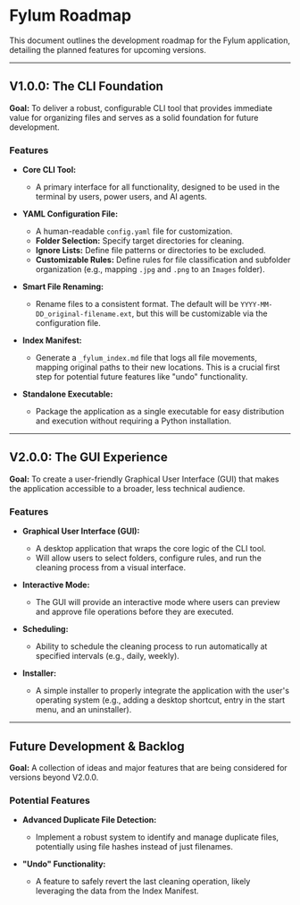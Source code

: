 # Fylum Roadmap

This document outlines the development roadmap for the Fylum application, detailing the planned features for upcoming versions.

---

## V1.0.0: The CLI Foundation

**Goal:** To deliver a robust, configurable CLI tool that provides immediate value for organizing files and serves as a solid foundation for future development.

### Features

*   **Core CLI Tool:**
    *   A primary interface for all functionality, designed to be used in the terminal by users, power users, and AI agents.

*   **YAML Configuration File:**
    *   A human-readable `config.yaml` file for customization.
    *   **Folder Selection:** Specify target directories for cleaning.
    *   **Ignore Lists:** Define file patterns or directories to be excluded.
    *   **Customizable Rules:** Define rules for file classification and subfolder organization (e.g., mapping `.jpg` and `.png` to an `Images` folder).

*   **Smart File Renaming:**
    *   Rename files to a consistent format. The default will be `YYYY-MM-DD_original-filename.ext`, but this will be customizable via the configuration file.

*   **Index Manifest:**
    *   Generate a `_fylum_index.md` file that logs all file movements, mapping original paths to their new locations. This is a crucial first step for potential future features like "undo" functionality.

*   **Standalone Executable:**
    *   Package the application as a single executable for easy distribution and execution without requiring a Python installation.

---

## V2.0.0: The GUI Experience

**Goal:** To create a user-friendly Graphical User Interface (GUI) that makes the application accessible to a broader, less technical audience.

### Features

*   **Graphical User Interface (GUI):**
    *   A desktop application that wraps the core logic of the CLI tool.
    *   Will allow users to select folders, configure rules, and run the cleaning process from a visual interface.

*   **Interactive Mode:**
    *   The GUI will provide an interactive mode where users can preview and approve file operations before they are executed.

*   **Scheduling:**
    *   Ability to schedule the cleaning process to run automatically at specified intervals (e.g., daily, weekly).

*   **Installer:**
    *   A simple installer to properly integrate the application with the user's operating system (e.g., adding a desktop shortcut, entry in the start menu, and an uninstaller).

---

## Future Development & Backlog

**Goal:** A collection of ideas and major features that are being considered for versions beyond V2.0.0.

### Potential Features

*   **Advanced Duplicate File Detection:**
    *   Implement a robust system to identify and manage duplicate files, potentially using file hashes instead of just filenames.

*   **"Undo" Functionality:**
    *   A feature to safely revert the last cleaning operation, likely leveraging the data from the Index Manifest.
